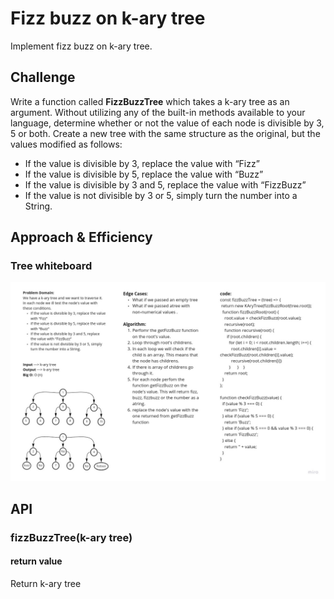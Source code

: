 # Fizz buzz on k-ary tree
<!-- Short summary or background information -->
Implement fizz buzz on k-ary tree.
## Challenge
<!-- Description of the challenge -->
Write a function called **FizzBuzzTree** which takes a k-ary tree as an argument.
Without utilizing any of the built-in methods available to your language, determine whether or not the value of each node is divisible by 3, 5 or both. Create a new tree with the same structure as the original, but the values modified as follows:
- If the value is divisible by 3, replace the value with “Fizz”
- If the value is divisible by 5, replace the value with “Buzz”
- If the value is divisible by 3 and 5, replace the value with “FizzBuzz”
- If the value is not divisible by 3 or 5, simply turn the number into a String.

## Approach & Efficiency
<!-- What approach did you take? Why? What is the Big O space/time for this approach? -->
### Tree whiteboard
![Fizz buzz k-ary Tree whiteboard](../assets/fizzbuzz-tree.jpg)

## API
<!-- Description of each method publicly available to your Stack and Queue-->
### fizzBuzzTree(k-ary tree)
#### return value
Return k-ary tree

